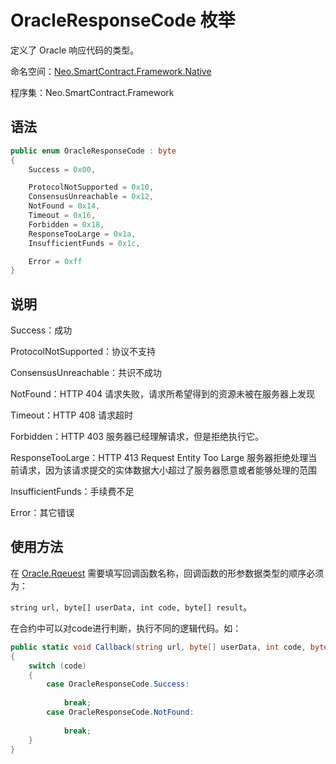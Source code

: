 # OracleResponseCode 枚举

定义了 Oracle 响应代码的类型。

命名空间：[Neo.SmartContract.Framework.Native](../native.md)

程序集：Neo.SmartContract.Framework

## 语法

```cs
public enum OracleResponseCode : byte
{
    Success = 0x00,

    ProtocolNotSupported = 0x10,
    ConsensusUnreachable = 0x12,
    NotFound = 0x14,
    Timeout = 0x16,
    Forbidden = 0x18,
    ResponseTooLarge = 0x1a,
    InsufficientFunds = 0x1c,

    Error = 0xff
}
```

## 说明

Success：成功

ProtocolNotSupported：协议不支持

ConsensusUnreachable：共识不成功

NotFound：HTTP 404 请求失败，请求所希望得到的资源未被在服务器上发现

Timeout：HTTP 408 请求超时

Forbidden：HTTP 403 服务器已经理解请求，但是拒绝执行它。

ResponseTooLarge：HTTP 413 Request Entity Too Large 服务器拒绝处理当前请求，因为该请求提交的实体数据大小超过了服务器愿意或者能够处理的范围

InsufficientFunds：手续费不足

Error：其它错误

## 使用方法

在 [Oracle.Rqeuest](Oracle/Request.md) 需要填写回调函数名称，回调函数的形参数据类型的顺序必须为：

`string url, byte[] userData, int code, byte[] result`。

在合约中可以对code进行判断，执行不同的逻辑代码。如：

```cs
public static void Callback(string url, byte[] userData, int code, byte[] result)
{
    switch (code)
    {
        case OracleResponseCode.Success: 
            
            break;
        case OracleResponseCode.NotFound: 
            
            break;
    }
}
```



